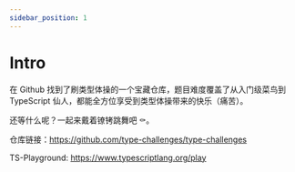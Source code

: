 ```yaml
---
sidebar_position: 1
---
```


# Intro

在 Github 找到了刷类型体操的一个宝藏仓库，题目难度覆盖了从入门级菜鸟到 TypeScript 仙人，都能全方位享受到类型体操带来的快乐（痛苦）。

还等什么呢？一起来戴着镣铐跳舞吧 ⚰️。

仓库链接：https://github.com/type-challenges/type-challenges

TS-Playground: https://www.typescriptlang.org/play
